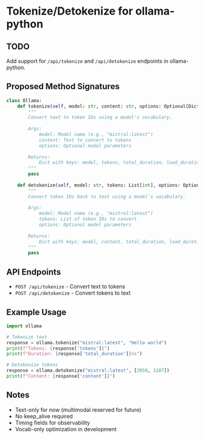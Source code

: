 # Tokenize/Detokenize for ollama-python

## TODO

Add support for `/api/tokenize` and `/api/detokenize` endpoints in ollama-python.

## Proposed Method Signatures

```python
class Ollama:
    def tokenize(self, model: str, content: str, options: Optional[Dict] = None) -> Dict:
        """
        Convert text to token IDs using a model's vocabulary.
        
        Args:
            model: Model name (e.g., "mistral:latest")
            content: Text to convert to tokens
            options: Optional model parameters
            
        Returns:
            Dict with keys: model, tokens, total_duration, load_duration
        """
        pass
    
    def detokenize(self, model: str, tokens: List[int], options: Optional[Dict] = None) -> Dict:
        """
        Convert token IDs back to text using a model's vocabulary.
        
        Args:
            model: Model name (e.g., "mistral:latest")
            tokens: List of token IDs to convert
            options: Optional model parameters
            
        Returns:
            Dict with keys: model, content, total_duration, load_duration
        """
        pass
```

## API Endpoints

- `POST /api/tokenize` - Convert text to tokens
- `POST /api/detokenize` - Convert tokens to text

## Example Usage

```python
import ollama

# Tokenize text
response = ollama.tokenize("mistral:latest", "Hello world")
print(f"Tokens: {response['tokens']}")
print(f"Duration: {response['total_duration']}ns")

# Detokenize tokens
response = ollama.detokenize("mistral:latest", [2050, 1187])
print(f"Content: {response['content']}")
```

## Notes

- Text-only for now (multimodal reserved for future)
- No keep_alive required
- Timing fields for observability
- Vocab-only optimization in development
